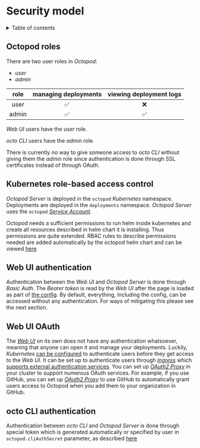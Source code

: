 # Security model

<details>
  <summary>Table of contents</summary>

- [Octopod roles](#octopod-roles)
- [Kubernetes role-based access control](#kubernetes-role-based-access-control)
- [Web UI authentication](#web-ui-authentication)
- [Web UI OAuth](#web-ui-oauth)
- [octo CLI authentication](#octo-cli-authentication)

</details>

## Octopod roles

There are two user roles in _Octopod_:
* _user_
* _admin_

| role  | managing deployments | viewing deployment logs |
| :---: | :------------------: | :---------------------: |
| user  |          ✅           |            ❌            |
| admin |          ✅           |            ✅            |

_Web UI_ users have the _user_ role.

_octo CLI_ users have the _admin_ role.

There is currently no way to give someone access to _octo CLI_ without giving them the _admin_ role since authentication is done through SSL certificates instead of through OAuth.

## Kubernetes role-based access control

_Octopod Server_ is deployed in the `octopod` _Kubernetes_ namespace. Deployments are deployed in the `deployments` namespace.
_Octopod Server_ uses the `octopod` [_Service Account_][kubernetes-service-account].

Octopod needs a sufficient permissions to run helm inside kubernetes and create all resources described in helm chart it is installing. Thus permissions are quite extended.
RBAC rules to describe permissions needed are added automatically by the octopod helm chart and can be viewed [here](../../charts/octopod/templates/rbac.yaml)

## Web UI authentication

Authentication between the _Web UI_ and _Octopod Server_ is done through _Basic Auth_. The _Bearer token_ is read by the _Web UI_ after the page is loaded as part of [the config](../../charts/octopod/templates/nginx-configmap.yaml#L23-L33). By default, everything, including the config, can be accessed without any authentication. For ways of mitigating this please see the next section.

## Web UI OAuth

The [_Web UI_](Technical_architecture.md#-web-ui) on its own does not have any authentication whatsoever, meaning that anyone can open it and manage your deployments. Luckily, _Kubernetes_ [can be configured](../../charts/octopod/README.md#configuration-and-installation-details) to authenticate users before they get access to the _Web UI_. It can be set up to authenticate users through [_Ingress_](https://kubernetes.io/docs/concepts/services-networking/ingress/) which [supports external authentication services][kubernetes-ingress-nginx-external-auth]. You can set up [_OAuth2 Proxy_][oauth2-proxy] in your cluster to support numerous OAuth services. For example, if you use GitHub, you can set up [_OAuth2 Proxy_][oauth2-proxy] to use GitHub to automatically grant users access to Octopod when you add them to your organization in GitHub.

## octo CLI authentication

Authentication between _octo CLI_ and _Octopod Server_ is done through special token which is generated automatically or specified by user in `octopod.cliAuthSecret` parameter, as described [here](../../charts/octopod/README.md#parameters)

[kubernetes-service-account]: https://kubernetes.io/docs/tasks/configure-pod-container/configure-service-account
[kubernetes-ingress-nginx-external-auth]: https://kubernetes.github.io/ingress-nginx/user-guide/nginx-configuration/annotations/#external-authentication
[kubernetes-rbac]: https://kubernetes.io/docs/reference/access-authn-authz/rbac
[oauth2-proxy]: https://oauth2-proxy.github.io/oauth2-proxy
